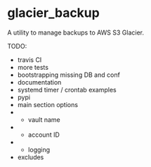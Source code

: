 # glacier_backup

A utility to manage backups to AWS S3 Glacier.

TODO:
* travis CI
* more tests
* bootstrapping missing DB and conf
* documentation
* systemd timer / crontab examples
* pypi
* main section options
* * vault name
* * account ID
* * logging
* excludes
